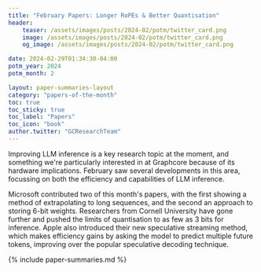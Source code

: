 ```yaml
---
title: "February Papers: Longer RoPEs & Better Quantisation"
header:
    teaser: /assets/images/posts/2024-02/potm/twitter_card.png
    image: /assets/images/posts/2024-02/potm/twitter_card.png
    og_image: /assets/images/posts/2024-02/potm/twitter_card.png

date: 2024-02-29T01:34:30-04:00
potm_year: 2024
potm_month: 2

layout: paper-summaries-layout
category: "papers-of-the-month"
toc: true
toc_sticky: true
toc_label: "Papers"
toc_icon: "book"
author.twitter: "GCResearchTeam"
---
```


Improving LLM inference is a key research topic at the moment, and something we're particularly interested in at Graphcore because of its hardware implications. February saw several developments in this area, focussing on both the efficiency and capabilities of LLM inference.

Microsoft contributed two of this month's papers, with the first showing a method of extrapolating to long sequences, and the second an approach to storing 6-bit weights. Researchers from Cornell University have gone further and pushed the limits of quantisation to as few as 3 bits for inference. Apple also introduced their new speculative streaming method, which makes efficiency gains by asking the model to predict multiple future tokens, improving over the popular speculative decoding technique.

{% include paper-summaries.md %}
